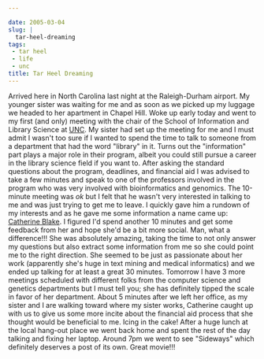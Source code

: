 ```yaml
---

date: 2005-03-04
slug: |
  tar-heel-dreaming
tags:
 - tar heel
 - life
 - unc
title: Tar Heel Dreaming
---
```


Arrived here in North Carolina last night at the Raleigh-Durham airport.
My younger sister was waiting for me and as soon as we picked up my
luggage we headed to her apartment in Chapel Hill. Woke up early today
and went to my first (and only) meeting with the chair of the School of
Information and Library Science at [UNC](http://www.unc.edu). My sister
had set up the meeting for me and I must admit I wasn't too sure if I
wanted to spend the time to talk to someone from a department that had
the word "library" in it. Turns out the "information" part plays a major
role in their program, albeit you could still pursue a career in the
library science field if you want to. After asking the standard
questions about the program, deadlines, and financial aid I was advised
to take a few minutes and speak to one of the professors involved in the
program who was very involved with bioinformatics and genomics. The
10-minute meeting was *ok* but I felt that he wasn't very interested in
talking to me and was just trying to get me to leave. I quickly gave him
a rundown of my interests and as he gave me some information a name came
up: [Catherine Blake](http://www.ils.unc.edu/%7Ecablake/). I figured I'd
spend another 10 minutes and get some feedback from her and hope she'd
be a bit more social. Man, what a difference!!! She was absolutely
amazing, taking the time to not only answer my questions but also
extract some information from me so she could point me to the right
direction. She seemed to be just as passionate about her work
(apparently she's huge in text mining and medical informatics) and we
ended up talking for at least a great 30 minutes. Tomorrow I have 3 more
meetings scheduled with different folks from the computer science and
genetics departments but I must tell you; she has definitely tipped the
scale in favor of her department. About 5 minutes after we left her
office, as my sister and I are walking toward where my sister works,
Catherine caught up with us to give us some more incite about the
financial aid process that she thought would be beneficial to me. Icing
in the cake! After a huge lunch at the local hang-out place we went back
home and spent the rest of the day talking and fixing her laptop. Around
7pm we went to see "Sideways" which definitely deserves a post of its
own. Great movie!!!
